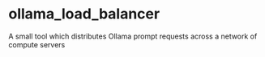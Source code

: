 # ollama_load_balancer
A small tool which distributes Ollama prompt requests across a network of compute servers
